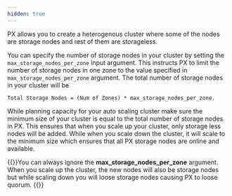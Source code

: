 ```yaml
---
hidden: true
---
```


PX allows you to create a heterogenous cluster where some of the nodes are storage nodes and rest of them are storageless.

You can specify the number of storage nodes in your cluster by setting the ```max_storage_nodes_per_zone``` input argument.
This instructs PX to limit the number of storage nodes in one zone to the value specified in ```max_storage_nodes_per_zone``` argument. The total number of storage nodes in your cluster will be
```
Total Storage Nodes = (Num of Zones) * max_storage_nodes_per_zone.
```

While planning capacity for your auto scaling cluster make sure the minimum size of your cluster is equal to the total number of storage nodes in PX. This ensures that when you scale up your cluster, only storage less nodes will be added. While when you scale down the cluster, it will scale to the minimum size which ensures that all PX storage nodes are online and available.

{{<info>}}You can always ignore the **max_storage_nodes_per_zone** argument. When you scale up the cluster, the new nodes will also be storage nodes but while scaling down you will loose storage nodes causing PX to loose quorum. {{</info>}}
